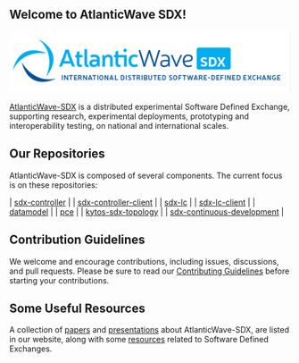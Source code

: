## Welcome to AtlanticWave SDX!

![AtlanticWave-SDX logo](/images/AtlanticWave.png)

[AtlanticWave-SDX][aw-sdx] is a distributed experimental Software Defined
Exchange, supporting research, experimental deployments, prototyping
and interoperability testing, on national and international scales.

## Our Repositories

AtlanticWave-SDX is composed of several components. The current focus
is on these repositories:

| [sdx-controller][controller]                 |
| [sdx-controller-client][controller-client]   |
| [sdx-lc][lc]                                 |
| [sdx-lc-client][lc-client]                   |
| [datamodel][datamodel]                       |
| [pce][pce]                                   |
| [kytos-sdx-topology][topology]               |
| [sdx-continuous-development][cd]             |

## Contribution Guidelines

We welcome and encourage contributions, including issues, discussions,
and pull requests.  Please be sure to read our [Contributing
Guidelines](/profile/CONTRIBUTING.md) before starting your
contributions.

## Some Useful Resources

A collection of [papers][papers] and [presentations][presentations]
about AtlanticWave-SDX, are listed in our website, along with some
[resources][resources] related to Software Defined Exchanges.

<!-- References -->

[aw-sdx]: https://www.atlanticwave-sdx.net/ (AtlanticWave-SDX Website)
[papers]: https://www.atlanticwave-sdx.net/?page_id=267
[presentations]: https://www.atlanticwave-sdx.net/?page_id=309
[resources]: https://www.atlanticwave-sdx.net/?page_id=369

[controller]: https://github.com/atlanticwave-sdx/sdx-controller
[controller-client]: https://github.com/atlanticwave-sdx/sdx-controller-client
[lc]: https://github.com/atlanticwave-sdx/sdx-lc
[lc-client]: https://github.com/atlanticwave-sdx/sdx-lc-client
[datamodel]: https://github.com/atlanticwave-sdx/datamodel
[pce]: https://github.com/atlanticwave-sdx/pce
[topology]: https://github.com/atlanticwave-sdx/kytos-sdx-topology
[cd]: https://github.com/atlanticwave-sdx/sdx-continuous-development

<!--

## Contacting Us

TODO: List project contacts and/or communication channels.

## Security

TODO: How to report any security issues?

-->
